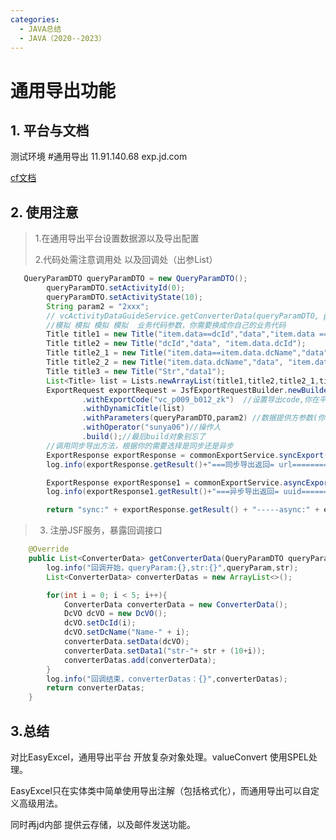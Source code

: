 ```yaml
---
categories:
  - JAVA总结
  - JAVA（2020--2023）
---
```

# 通用导出功能

## 1. 平台与文档

测试环境 #通用导出
11.91.140.68 exp.jd.com

[cf文档](https://git.jd.com/jvg/common-export/wikis/4.%E6%8E%A5%E5%85%A5%E7%AC%AC%E4%B8%89%E6%AD%A5%E2%80%94%E2%80%94%E5%AE%A2%E6%88%B7%E7%AB%AF%E6%8E%A5%E5%85%A5%E4%BB%A3%E7%A0%81) 

## 2. 使用注意

> 1.在通用导出平台设置数据源以及导出配置
>
> 2.代码处需注意调用处 以及回调处（出参List）

```java
   QueryParamDTO queryParamDTO = new QueryParamDTO();
        queryParamDTO.setActivityId(0);
        queryParamDTO.setActivityState(10);
        String param2 = "2xxx";
        // vcActivityDataGuideService.getConverterData(queryParamDTO, param2);
        //模拟 模拟 模拟 模拟  业务代码参数，你需要换成你自己的业务代码
        Title title1 = new Title("item.data==dcId","data","item.data == null ? null: item.data.dcId");
        Title title2 = new Title("dcId","data", "item.data.dcId");
        Title title2_1 = new Title("item.data==item.data.dcName","data", "item.data == null ? null: item.data.dcName");
        Title title2_2 = new Title("item.data.dcName","data", "item.data.dcName");
        Title title3 = new Title("Str","data1");
        List<Title> list = Lists.newArrayList(title1,title2,title2_1,title2_2,title3);
        ExportRequest exportRequest = JsfExportRequestBuilder.newBuilder()
                .withExportCode("vc_p009_b012_zk")  //设置导出code,你在平台上配置的 （可以在代码中写死，不用提取成变量，让用户填写一个code的目的就是简化测试和生产环境的变量区分）
                .withDynamicTitle(list)
                .withParameters(queryParamDTO,param2) //数据提供方参数(你接口怎么传就怎么写)
                .withOperator("sunya06")//操作人
                .build();//最后build对象别忘了
        //调用同步导出方法，根据你的需要选择是同步还是异步
        ExportResponse exportResponse = commonExportService.syncExport(exportRequest);
        log.info(exportResponse.getResult()+"===同步导出返回= url=================");

        ExportResponse exportResponse1 = commonExportService.asyncExport(exportRequest);
        log.info(exportResponse1.getResult()+"===异步导出返回= uuid=================");

        return "sync:" + exportResponse.getResult() + "-----async:" + exportResponse1.getResult();
```

> 3. 注册JSF服务，暴露回调接口

```java
    @Override
    public List<ConverterData> getConverterData(QueryParamDTO queryParam, String str) {
        log.info("回调开始，queryParam:{},str:{}",queryParam,str);
        List<ConverterData> converterDatas = new ArrayList<>();

        for(int i = 0; i < 5; i++){
            ConverterData converterData = new ConverterData();
            DcVO dcVO = new DcVO();
            dcVO.setDcId(i);
            dcVO.setDcName("Name-" + i);
            converterData.setData(dcVO);
            converterData.setData1("str-"+ str + (10+i));
            converterDatas.add(converterData);
        }
        log.info("回调结束，converterDatas：{}",converterDatas);
        return converterDatas;
    }
```

## 3.总结

对比EasyExcel，通用导出平台 开放复杂对象处理。valueConvert 使用SPEL处理。

EasyExcel只在实体类中简单使用导出注解（包括格式化），而通用导出可以自定义高级用法。

同时再jd内部 提供云存储，以及邮件发送功能。